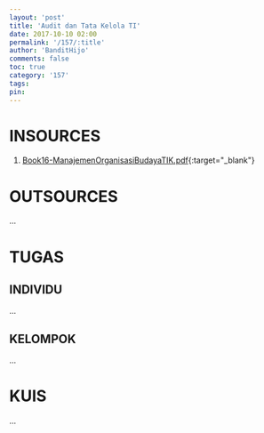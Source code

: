 ```yaml
---
layout: 'post'
title: 'Audit dan Tata Kelola TI'
date: 2017-10-10 02:00
permalink: '/157/:title'
author: 'BanditHijo'
comments: false
toc: true
category: '157'
tags:
pin:
---
```


# INSOURCES
1. [Book16-ManajemenOrganisasiBudayaTIK.pdf](https://drive.google.com/open?id=0B4wS9EOoa5jyR28yV3lOUk54cHc){:target="_blank"}

# OUTSOURCES
...

# TUGAS

## INDIVIDU
...

## KELOMPOK
...

# KUIS
...
